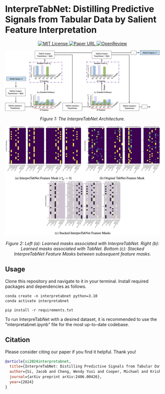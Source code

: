 # InterpreTabNet: Distilling Predictive Signals from Tabular Data by Salient Feature Interpretation

<p align="center">
  <a href="https://github.com/jacobyhsi/InterpreTabNet/blob/main/LICENSE">
    <img alt="MIT License" src="https://img.shields.io/badge/License-MIT-yellow.svg">
  </a>
  <a href="https://arxiv.org/abs/2406.00426">
    <img alt="Paper URL" src="https://img.shields.io/badge/arxiv-2406.00426-blue">
  </a>
  <a href="https://openreview.net/forum?id=or8BQ4ohGb">
    <img alt="OpenReview" src="https://img.shields.io/badge/review-OpenReview-red">
  </a>
</p>

<div align="center">
  <img src="images/interpretabnet.png" alt="Model Logo" width="800" style="margin-left:'auto' margin-right:'auto' display:'block'"/>
  <p><em>Figure 1: The InterpreTabNet Architecture.</em>
</div>

<div align="center">
  <img src="images/interpretabnet_masks.png" alt="Model Logo" width="800" style="margin-left:'auto' margin-right:'auto' display:'block'"/>
  <p><em>Figure 2: Left (a): Learned masks associated with InterpreTabNet. Right (b): Learned masks associated with TabNet. Bottom (c): Stacked InterpreTabNet Feature Masks between subsequent feature masks.</em>
</div>

## Usage

Clone this repository and navigate to it in your terminal. Install required packages and dependencies as follows.

```
conda create -n interpretabnet python=3.10
conda activate interpretabnet
```

```
pip install -r requirements.txt
```

To run InterpreTabNet with a desired dataset, it is recommended to use the "interpretabnet.ipynb" file for the most up-to-date codebase.

## Citation
Please consider citing our paper if you find it helpful. Thank you!
```bibtex
@article{si2024interpretabnet,
  title={InterpreTabNet: Distilling Predictive Signals from Tabular Data by Salient Feature Interpretation},
  author={Si, Jacob and Cheng, Wendy Yusi and Cooper, Michael and Krishnan, Rahul G},
  journal={arXiv preprint arXiv:2406.00426},
  year={2024}
}
```
